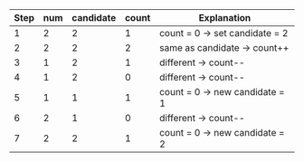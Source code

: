 | Step | num | candidate | count | Explanation                    |
|------|-----|-----------|-------|--------------------------------|
| 1    | 2   | 2         | 1     | count = 0 → set candidate = 2  |
| 2    | 2   | 2         | 2     | same as candidate → count++    |
| 3    | 1   | 2         | 1     | different → count--            |
| 4    | 1   | 2         | 0     | different → count--            |
| 5    | 1   | 1         | 1     | count = 0 → new candidate = 1  |
| 6    | 2   | 1         | 0     | different → count--            |
| 7    | 2   | 2         | 1     | count = 0 → new candidate = 2  |
